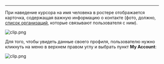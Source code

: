 ***

При наведение курсора на имя человека в ростере отображается карточка, содержащая важную информацию о контакте (фото, должно, [список организаций](https://kato.im/articles/ru/cheatsheet/#multiple-orgs), которые связывают пользователя с ним).

![clip.png](https://s3.amazonaws.com/kato-share/84ea165578c38656fbf285dfb65da43e2a7c88f2afd5a7e8be8dab687f732c5f/clip.png)

Для того, чтобы увидеть данные своего профиля, пользователю нужно кликнуть на меню в верхнем правом углу и выбрать пункт **My Account**:

![clip.png](https://s3.amazonaws.com/kato-share/30e0ad66b97b891f723b0f87d9129bb95dabf7a3275199b276cfb5b378658d1e/clip.png)

